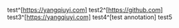test^[https://yangqiuyi.com] test2^[https://github.com] test3^[https://yangqiuyi.com] test4^[test annotation] test5
